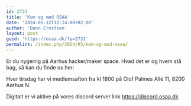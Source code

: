 ```yaml
---
id: 2731
title: 'Kom og mød OSAA'
date: '2024-05-12T12:14:00+02:00'
author: 'Dann Ernstsen'
layout: post
guid: 'https://osaa.dk/?p=2731'
permalink: /index.php/2024/05/kom-og-mod-osaa/
---
```


Er du nygerrig på Aarhus hacker/maker space. Hvad det er og hvem stå bag, så kan du finde os her:

Hver tirsdag har vi medlemsaften fra kl 1800 på Olof Palmes Allé 11, 8200 Aarhus N.

Digitalt er vi aktive på vores discord server link <https://discord.osaa.dk>